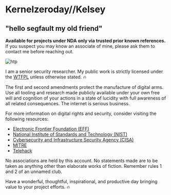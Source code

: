 # Kernelzeroday//Kelsey
## "hello segfault my old friend"

**Available for projects under NDA only via trusted prior known references.** If you suspect you may know an associate of mine, please ask them to contact me before reaching out.

![htp](https://github.com/user-attachments/assets/8b34b3d3-6dc9-4997-ac59-e55a25945138)


I am a senior security researcher. My public work is strictly licensed under the [WTFPL](https://github.com/rpherrera/WTFPL) unless otherwise stated. 🔥

The first and second amendments protect the manufacture of digital arms. Use all tooling and research made publicly available under your own free will and cognition of your actions in a state of lucidity with full awareness of all related consequences. The internet is serious business.

For more information on digital rights and security, consider visiting the following resources:
- [Electronic Frontier Foundation (EFF)](https://www.eff.org/)
- [National Institute of Standards and Technology (NIST)](https://www.nist.gov/)
- [Cybersecurity and Infrastructure Security Agency (CISA)](https://www.cisa.gov/)
- [MITRE](https://www.mitre.org/)
- [Telehack](http://telehack.com/)

No associations are held by this account. No statements made are to be taken as anything other than elaborate works of fiction. Remember rules 1 and 2 of an unnamed club.

Have a wonderful, thoughtful, inspirational, and productive day bringing value to your project efforts. 🔥
